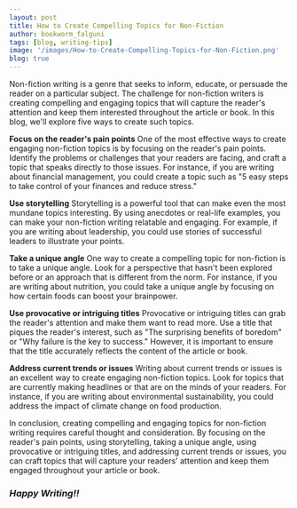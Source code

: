 ```yaml
---
layout: post
title: How to Create Compelling Topics for Non-Fiction
author: bookworm_falguni
tags: [blog, writing-tips]
image: '/images/How-to-Create-Compelling-Topics-for-Non-Fiction.png'
blog: true
---
```

Non-fiction writing is a genre that seeks to inform, educate, or persuade the reader on a particular subject. The challenge for non-fiction writers is creating compelling and engaging topics that will capture the reader's attention and keep them interested throughout the article or book. In this blog, we'll explore five ways to create such topics.

**Focus on the reader's pain points**
One of the most effective ways to create engaging non-fiction topics is by focusing on the reader's pain points. Identify the problems or challenges that your readers are facing, and craft a topic that speaks directly to those issues. For instance, if you are writing about financial management, you could create a topic such as "5 easy steps to take control of your finances and reduce stress."

**Use storytelling**
Storytelling is a powerful tool that can make even the most mundane topics interesting. By using anecdotes or real-life examples, you can make your non-fiction writing relatable and engaging. For example, if you are writing about leadership, you could use stories of successful leaders to illustrate your points.

**Take a unique angle**
One way to create a compelling topic for non-fiction is to take a unique angle. Look for a perspective that hasn't been explored before or an approach that is different from the norm. For instance, if you are writing about nutrition, you could take a unique angle by focusing on how certain foods can boost your brainpower.

**Use provocative or intriguing titles**
Provocative or intriguing titles can grab the reader's attention and make them want to read more. Use a title that piques the reader's interest, such as "The surprising benefits of boredom" or "Why failure is the key to success." However, it is important to ensure that the title accurately reflects the content of the article or book.

**Address current trends or issues**
Writing about current trends or issues is an excellent way to create engaging non-fiction topics. Look for topics that are currently making headlines or that are on the minds of your readers. For instance, if you are writing about environmental sustainability, you could address the impact of climate change on food production.

In conclusion, creating compelling and engaging topics for non-fiction writing requires careful thought and consideration. By focusing on the reader's pain points, using storytelling, taking a unique angle, using provocative or intriguing titles, and addressing current trends or issues, you can craft topics that will capture your readers' attention and keep them engaged throughout your article or book.

### ***Happy Writing!!***
